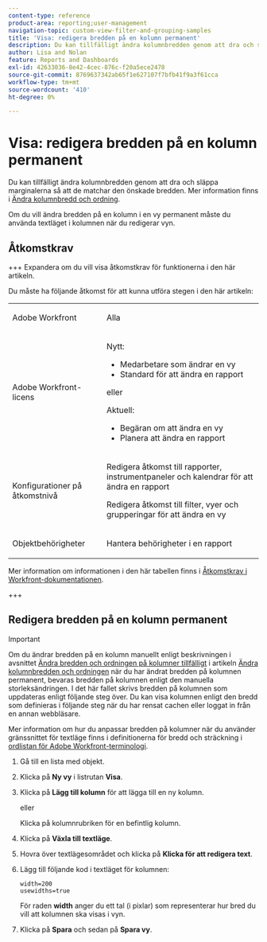 ```yaml
---
content-type: reference
product-area: reporting;user-management
navigation-topic: custom-view-filter-and-grouping-samples
title: 'Visa: redigera bredden på en kolumn permanent'
description: Du kan tillfälligt ändra kolumnbredden genom att dra och släppa marginalerna så att de matchar den önskade bredden. Mer information finns i Ändra kolumnbredd och -ordning.
author: Lisa and Nolan
feature: Reports and Dashboards
exl-id: 42633036-8e42-4cec-876c-f20a5ece2478
source-git-commit: 8769637342ab65f1e627107f7bfb41f9a3f61cca
workflow-type: tm+mt
source-wordcount: '410'
ht-degree: 0%

---
```


# Visa: redigera bredden på en kolumn permanent

<!-- Audited: 1/2024 -->

Du kan tillfälligt ändra kolumnbredden genom att dra och släppa marginalerna så att de matchar den önskade bredden. Mer information finns i [Ändra kolumnbredd och ordning](../../../reports-and-dashboards/reports/reporting-elements/modify-column-width-order.md).

Om du vill ändra bredden på en kolumn i en vy permanent måste du använda textläget i kolumnen när du redigerar vyn.

## Åtkomstkrav

+++ Expandera om du vill visa åtkomstkrav för funktionerna i den här artikeln.

Du måste ha följande åtkomst för att kunna utföra stegen i den här artikeln:

<table style="table-layout:auto"> 
 <col> 
 <col> 
 <tbody> 
  <tr> 
   <td role="rowheader">Adobe Workfront</td> 
   <td> <p>Alla</p> </td> 
  </tr> 
  <tr> 
   <td role="rowheader">Adobe Workfront-licens</td> 
   <td> <p>Nytt:<ul><li>Medarbetare som ändrar en vy</li><li>Standard för att ändra en rapport</li></ul></p><p>eller</p>Aktuell:<ul><li>Begäran om att ändra en vy</li><li>Planera att ändra en rapport</li></ul></p> </td> 
  </tr> 
  <tr> 
   <td role="rowheader">Konfigurationer på åtkomstnivå</td> 
   <td> <p>Redigera åtkomst till rapporter, instrumentpaneler och kalendrar för att ändra en rapport</p> <p>Redigera åtkomst till filter, vyer och grupperingar för att ändra en vy</p> </td> 
  </tr>  
  <tr> 
   <td role="rowheader">Objektbehörigheter</td> 
   <td> <p>Hantera behörigheter i en rapport</p> </td> 
  </tr> 
 </tbody> 
</table>

Mer information om informationen i den här tabellen finns i [Åtkomstkrav i Workfront-dokumentationen](/help/quicksilver/administration-and-setup/add-users/access-levels-and-object-permissions/access-level-requirements-in-documentation.md).

+++

## Redigera bredden på en kolumn permanent

>[!IMPORTANT]
>
>Om du ändrar bredden på en kolumn manuellt enligt beskrivningen i avsnittet [Ändra bredden och ordningen på kolumner tillfälligt](/help/quicksilver/reports-and-dashboards/reports/reporting-elements/modify-column-width-order.md#modify-width-and-order-of-columns-temporarily) i artikeln [Ändra kolumnbredden och ordningen](../../../reports-and-dashboards/reports/reporting-elements/modify-column-width-order.md) när du har ändrat bredden på kolumnen permanent, bevaras bredden på kolumnen enligt den manuella storleksändringen. I det här fallet skrivs bredden på kolumnen som uppdateras enligt följande steg över. Du kan visa kolumnen enligt den bredd som definieras i följande steg när du har rensat cachen eller loggat in från en annan webbläsare.
>
>Mer information om hur du anpassar bredden på kolumner när du använder gränssnittet för textläge finns i definitionerna för bredd och sträckning i [ordlistan för Adobe Workfront-terminologi](../../../workfront-basics/navigate-workfront/workfront-navigation/workfront-terminology-glossary.md).

1. Gå till en lista med objekt.
1. Klicka på **Ny vy** i listrutan **Visa**.

1. Klicka på **Lägg till kolumn** för att lägga till en ny kolumn.

   eller

   Klicka på kolumnrubriken för en befintlig kolumn.

1. Klicka på **Växla till textläge**.
1. Hovra över textlägesområdet och klicka på **Klicka för att redigera text**.
1. Lägg till följande kod i textläget för kolumnen:

   ```
   width=200
   usewidths=true
   ```

   För raden **width** anger du ett tal (i pixlar) som representerar hur bred du vill att kolumnen ska visas i vyn.

1. Klicka på **Spara** och sedan på **Spara vy**.


